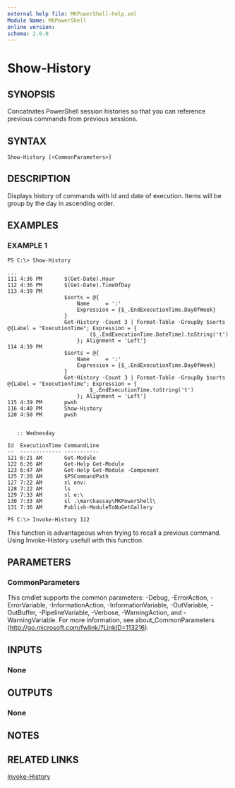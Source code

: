 ```yaml
---
external help file: MKPowerShell-help.xml
Module Name: MKPowerShell
online version:
schema: 2.0.0
---
```


# Show-History

## SYNOPSIS
Concatnates PowerShell session histories so that you can reference previous commands from previous sessions.

## SYNTAX

```
Show-History [<CommonParameters>]
```

## DESCRIPTION
Displays history of commands with Id and date of execution.  Items will be group by the day in ascending order.

## EXAMPLES

### EXAMPLE 1
```
PS C:\> Show-History

...
111 4:36 PM       $(Get-Date).Hour
112 4:36 PM       $(Get-Date).TimeOfDay
113 4:39 PM
                  $sorts = @{
                      Name     = ':'
                      Expression = {$_.EndExecutionTime.DayOfWeek}
                  }
                  Get-History -Count 3 | Format-Table -GroupBy $sorts @{Label = "ExecutionTime"; Expression = {
                          ($_.EndExecutionTime.DateTime).toString('t')
                      }; Alignment = 'Left'}
114 4:39 PM
                  $sorts = @{
                      Name     = ':'
                      Expression = {$_.EndExecutionTime.DayOfWeek}
                  }
                  Get-History -Count 3 | Format-Table -GroupBy $sorts @{Label = "ExecutionTime"; Expression = {
                          $_.EndExecutionTime.toString('t')
                      }; Alignment = 'Left'}
115 4:39 PM       pwsh
116 4:40 PM       Show-History
120 4:50 PM       pwsh


   :: Wednesday

Id  ExecutionTime CommandLine
--  ------------- -----------
121 6:21 AM       Get-Module
122 6:26 AM       Get-Help Get-Module
123 6:47 AM       Get-Help Get-Module -Component
125 7:20 AM       $PSCommandPath
127 7:22 AM       sl env:
128 7:22 AM       ls
129 7:33 AM       sl e:\
130 7:33 AM       sl .\marckassay\MKPowerShell\
131 7:36 AM       Publish-ModuleToNuGetGallery

PS C:\> Invoke-History 112
```

This function is advantageous when trying to recall a previous command.  Using Invoke-History usefull with this function.

## PARAMETERS

### CommonParameters
This cmdlet supports the common parameters: -Debug, -ErrorAction, -ErrorVariable, -InformationAction, -InformationVariable, -OutVariable, -OutBuffer, -PipelineVariable, -Verbose, -WarningAction, and -WarningVariable.
For more information, see about_CommonParameters (http://go.microsoft.com/fwlink/?LinkID=113216).

## INPUTS

### None

## OUTPUTS

### None

## NOTES

## RELATED LINKS

[Invoke-History](https://docs.microsoft.com/en-us/powershell/module/Microsoft.PowerShell.Core/Invoke-History)
